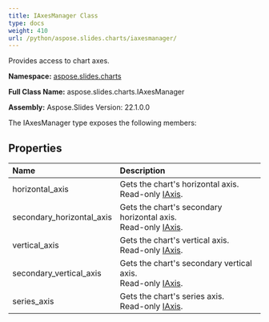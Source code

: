 ```yaml
---
title: IAxesManager Class
type: docs
weight: 410
url: /python/aspose.slides.charts/iaxesmanager/
---
```


Provides access to chart axes.

**Namespace:** [aspose.slides.charts](/python/aspose.slides.charts/)

**Full Class Name:** aspose.slides.charts.IAxesManager

**Assembly:**  Aspose.Slides Version: 22.1.0.0

The IAxesManager type exposes the following members:
## **Properties**
|**Name**|**Description**|
| :- | :- |
|horizontal_axis|Gets the chart's horizontal axis.<br/>             Read-only [IAxis](/python/aspose.slides.charts/iaxis/).|
|secondary_horizontal_axis|Gets the chart's secondary horizontal axis.<br/>             Read-only [IAxis](/python/aspose.slides.charts/iaxis/).|
|vertical_axis|Gets the chart's vertical axis.<br/>             Read-only [IAxis](/python/aspose.slides.charts/iaxis/).|
|secondary_vertical_axis|Gets the chart's secondary vertical axis.<br/>             Read-only [IAxis](/python/aspose.slides.charts/iaxis/).|
|series_axis|Gets the chart's series axis.<br/>             Read-only [IAxis](/python/aspose.slides.charts/iaxis/).|
